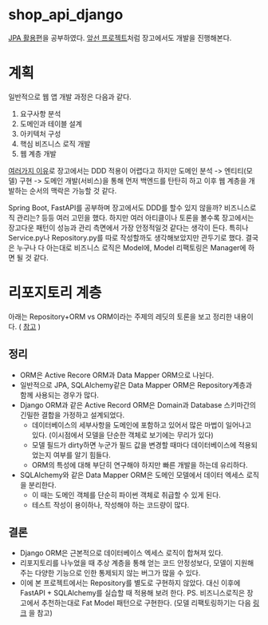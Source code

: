 # shop_api_django

[JPA 활용편](https://www.inflearn.com/course/%EC%8A%A4%ED%94%84%EB%A7%81%EB%B6%80%ED%8A%B8-JPA-%ED%99%9C%EC%9A%A9-1#)을 공부하였다.
[앞선 프로젝트](https://github.com/Joje1283/jpashop/pulls?q=is%3Apr+is%3Aclosed)처럼 장고에서도 개발을 진행해본다.

# 계획
일반적으로 웹 앱 개발 과정은 다음과 같다.
1. 요구사항 분석
2. 도메인과 테이블 설계
3. 아키텍처 구성
4. 핵심 비즈니스 로직 개발
5. 웹 계층 개발

[여러가지 이유](https://tech.junhabaek.net/django%EC%99%80-ddd%EB%8A%94-%ED%95%A8%EA%BB%98%ED%95%A0-%EC%88%98-%EC%97%86%EB%8A%94-%EC%A1%B4%EC%9E%AC%EC%9D%BC%EA%B9%8C-6602cf392c09)로 장고에서는 DDD 적용이 어렵다고 하지만 
도메인 분석 -> 엔티티(모델) 구현 -> 도메인 개발(서비스)을 통해 먼저 백엔드를 탄탄히 하고 이후 웹 계층을 개발하는 순서의 맥락은 가능할 것 같다.

Spring Boot, FastAPI를 공부하며 장고에서도 DDD를 할수 있지 않을까? 비즈니스로직 관리는? 등등 여러 고민을 했다. 
하지만 여러 아티클이나 토론을 볼수록 장고에서는 장고다운 패턴이 성능과 관리 측면에서 가장 안정적일것 같다는 생각이 든다.
특히나 Service.py나 Repository.py를 따로 작성할까도 생각해보았지만 관두기로 했다.
결국은 누구나 다 아는대로 비즈니스 로직은 Model에, Model 리팩토링은 Manager에 하면 될 것 같다.

# 리포지토리 계층
아래는 Repository+ORM vs ORM이라는 주제의 레딧의 토론을 보고 정리한 내용이다. ( [참고](https://www.reddit.com/r/django/comments/d0596f/comment/ez8tf4e/?utm_source=share&utm_medium=web2x&context=3)  )
## 정리
- ORM은 Active Recore ORM과 Data Mapper ORM으로 나뉜다.
- 일반적으로 JPA, SQLAlchemy같은 Data Mapper ORM은 Repository계층과 함께 사용되는 경우가 많다.
- Django ORM과 같은 Active Record ORM은 Domain과 Database 스키마간의 긴밀한 결합을 가정하고 설계되었다.
  - 데이터베이스의 세부사항을 도메인에 포함하고 있어서 많은 마법이 일어나고 있다. (이시점에서 모델을 단순한 객체로 보기에는 무리가 있다)
  - 모델 필드가 dirty하면 누군가 필드 값을 변경할 때마다 데이터베이스에 적용되었는지 여부를 알기 힘들다.
  - ORM의 특성에 대해 부단히 연구해야 하지만 빠른 개발을 하는데 유리하다.
- SQLAlchemy와 같은 Data Mapper ORM은 도메인 모델에서 데이터 엑세스 로직을 분리한다.
  - 이 때는 도메인 객체를 단순히 파이썬 객체로 취급할 수 있게 된다.
  - 테스트 작성이 용이하나, 작성해야 하는 코드량이 많다.
## 결론
- Django ORM은 근본적으로 데이터베이스 엑세스 로직이 합쳐져 있다. 
- 리포지토리를 나누었을 때 추상 계층을 통해 얻는 코드 안정성보다, 모델이 지원해주는 다양한 기능으로 인한 통제되지 않는 버그가 많을 수 있다.
- 이에 본 프로젝트에서는 Repository를 별도로 구현하지 않았다. 대신 이후에 FastAPI + SQLAlchemy를 실습할 때 적용해 보려 한다.
PS. 비즈니스로직은 장고에서 추천하는대로 Fat Model 패턴으로 구현한다. (모델 리팩토링하기는 다음 [링크](https://www.softkraft.co/django-best-practises/) 을 참고)
